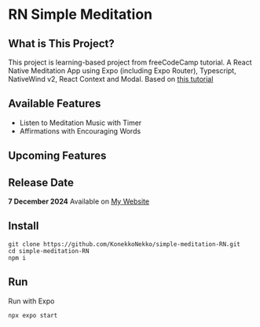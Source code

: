 # RN Simple Meditation

## What is This Project?

This project is learning-based project from freeCodeCamp tutorial. A React Native Meditation App using Expo (including Expo Router), Typescript, NativeWind v2, React Context and Modal. Based on <a href="https://www.youtube.com/watch?v=9UKCv9T_rIo">this tutorial</a>

## Available Features

- Listen to Meditation Music with Timer
- Affirmations with Encouraging Words

## Upcoming Features

## Release Date

**7 December 2024**
Available on <a href="https://konekkonekko.github.io">My Website</a>

## Install

```
git clone https://github.com/KonekkoNekko/simple-meditation-RN.git
cd simple-meditation-RN
npm i
```

## Run

Run with Expo

```
npx expo start
```
